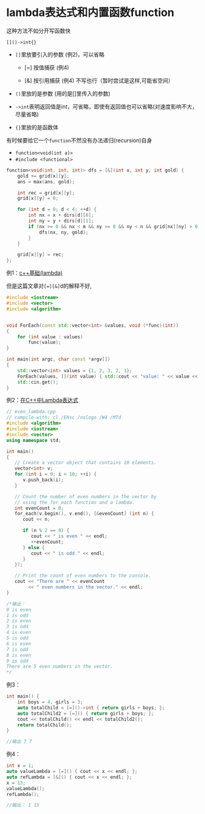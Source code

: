 # lambda表达式和内置函数function
这种方法不如分开写函数快

`[]()->int{}`

-   `[]`里放要引入的参数 (例2)，可以省略

    -   \[=] 按值捕获 (例4)

    -   \[&] 按引用捕获 (例4) 不写也行（暂时尝试是这样,可能省空间）

-   `()`里放的是参数 (用的是[]里传入的参数)

-   `->int`表明返回值是int，可省略，即使有返回值也可以省略(对速度影响不大，尽量省略)

-   `{}`里放的是函数体

有时候要给它一个`function`不然没有办法递归(recursion)自身
- `function<void(int a)>`
- `#include <functional>`
```cpp
function<void(int, int, int)> dfs = [&](int x, int y, int gold) {
    gold += grid[x][y];
    ans = max(ans, gold);

    int rec = grid[x][y];
    grid[x][y] = 0;

    for (int d = 0; d < 4; ++d) {
        int nx = x + dirs[d][0];
        int ny = y + dirs[d][1];
        if (nx >= 0 && nx < m && ny >= 0 && ny < n && grid[nx][ny] > 0) {
            dfs(nx, ny, gold);
        }
    }

    grid[x][y] = rec;
};
```

例1：[c++基础(lambda)](https://www.jianshu.com/p/6482fbd3abdf)

但是这篇文章对`[=][&]`d的解释不好,

```cpp
#include <iostream>
#include <vector>
#include <algorithm>


void ForEach(const std::vector<int> &values, void (*func)(int))
{
    for (int value : values)
        func(value);
}

int main(int argc, char const *argv[])
{
    std::vector<int> values = {1, 2, 3, 2, 1};
    ForEach(values, [](int value) { std::cout << "value: " << value << std::endl; });
    std::cin.get();
}
```

例2：[在C++中Lambda表达式](https://docs.microsoft.com/zh-cn/previous-versions/dd293608\(v=vs.110\)?redirectedfrom=MSDN)

```cpp
// even_lambda.cpp
// compile with: cl /EHsc /nologo /W4 /MTd
#include <algorithm>
#include <iostream>
#include <vector>
using namespace std;

int main() 
{
   // Create a vector object that contains 10 elements.
   vector<int> v;
   for (int i = 0; i < 10; ++i) {
      v.push_back(i);
   }

   // Count the number of even numbers in the vector by 
   // using the for_each function and a lambda.
   int evenCount = 0;
   for_each(v.begin(), v.end(), [&evenCount] (int n) {
      cout << n;

      if (n % 2 == 0) {
         cout << " is even " << endl;
         ++evenCount;
      } else {
         cout << " is odd " << endl;
      }
   });

   // Print the count of even numbers to the console.
   cout << "There are " << evenCount 
        << " even numbers in the vector." << endl;
}

/*输出：
0 is even
1 is odd
2 is even
3 is odd
4 is even
5 is odd
6 is even
7 is odd
8 is even
9 is odd
There are 5 even numbers in the vector.
*/
```

例3：

```cpp
int main() { 
	int boys = 4, girls = 3; 
	auto totalChild = [=]()->int { return girls + boys; };
	auto totalChild2 = [=]() { return girls + boys; };
	cout << totalChild() << endl << totalChild2();
	return totalChild(); 
}

//输出 7 7
```

例4：

```cpp
int x = 1;
auto valueLambda = [=]() { cout << x << endl; };
auto refLambda = [&]() { cout << x << endl; };
x = 13;
valueLambda();
refLambda();

//输出： 1 13
```